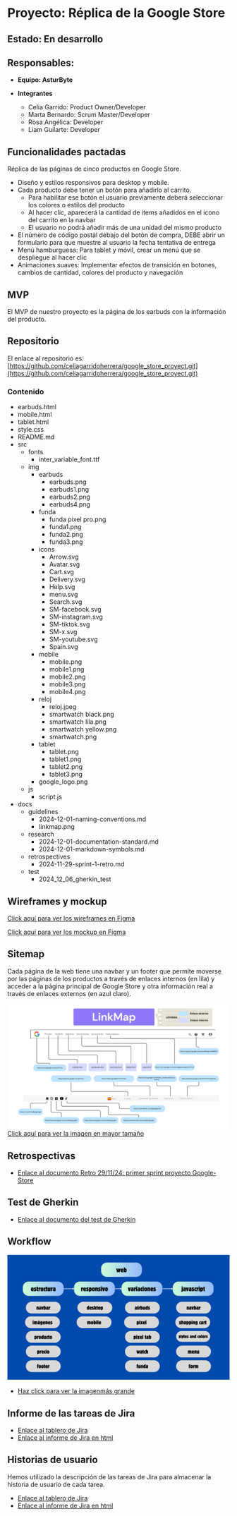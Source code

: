 # Proyecto: Réplica de la Google Store

## **Estado**: En desarrollo

## **Responsables:**

- **Equipo: AsturByte**

- **Integrantes**
  - Celia Garrido: Product Owner/Developer
  - Marta Bernardo: Scrum Master/Developer
  - Rosa Angélica: Developer
  - Liam Guilarte: Developer

## **Funcionalidades pactadas**

Réplica de las páginas de cinco productos en Google Store.

- Diseño y estilos responsivos para desktop y mobile.
- Cada producto debe tener un botón para añadirlo al carrito.
  - Para habilitar ese botón el usuario previamente deberá seleccionar los colores o estilos del producto
  - Al hacer clic, aparecerá la cantidad de items añadidos en el icono del carrito en la navbar
  - El usuario no podrá añadir más de una unidad del mismo producto
- El número de código postal debajo del botón de compra, DEBE abrir un formulario para que muestre al usuario la fecha tentativa de entrega
- Menú hamburguesa: Para tablet y móvil, crear un menú que se despliegue al hacer clic
- Animaciones suaves: Implementar efectos de transición en botones, cambios de cantidad, colores del producto y navegación

## **MVP**

El MVP de nuestro proyecto es la página de los earbuds con la información del producto.

## **Repositorio**

El enlace al repositorio es: [https://github.com/celiagarridoherrera/google_store_proyect.git](https://github.com/celiagarridoherrera/google_store_proyect.git)

### Contenido

- earbuds.html
- mobile.html
- tablet.html
- style.css
- README.md
- src
  - fonts
    - inter_variable_font.ttf
  - img
    - earbuds
      - earbuds.png
      - earbuds1.png
      - earbuds2.png
      - earbuds4.png
    - funda
      - funda pixel pro.png
      - funda1.png
      - funda2.png
      - funda3.png
    - icons
      - Arrow.svg
      - Avatar.svg
      - Cart.svg
      - Delivery.svg
      - Help.svg
      - menu.svg
      - Search.svg
      - SM-facebook.svg
      - SM-instagram.svg
      - SM-tiktok.svg
      - SM-x.svg
      - SM-youtube.svg
      - Spain.svg
    - mobile
      - mobile.png
      - mobile1.png
      - mobile2.png
      - mobile3.png
      - mobile4.png
    - reloj
      - reloj.jpeg
      - smartwatch black.png
      - smartwatch lila.png
      - smartwatch yellow.png
      - smartwatch.png
    - tablet
      - tablet.png
      - tablet1.png
      - tablet2.png
      - tablet3.png
    - google_logo.png
  - js
    - script.js
- docs
  - guidelines
    - 2024-12-01-naming-conventions.md
    - linkmap.png
  - research
    - 2024-12-01-documentation-standard.md
    - 2024-12-01-markdown-symbols.md
  - retrospectives
    - 2024-11-29-sprint-1-retro.md
  - test
    - 2024_12_06_gherkin_test
## **Wireframes y mockup**

[Click aquí para ver los wireframes en Figma](https://www.figma.com/design/KBlOoE3OuunM3CI1p5xTzy/Google-Store?node-id=74-2&node-type=canvas&t=wyKF7gWJDZt04Eb6-0)

[Click aquí para ver los mockup en Figma](https://www.figma.com/design/KBlOoE3OuunM3CI1p5xTzy/Google-Store?node-id=0-1&t=Ispf4rw8ReFR0okT-1)

## **Sitemap**

Cada página de la web tiene una navbar y un footer que permite moverse por las páginas de los productos a través de enlaces internos (en lila) y acceder a la página principal de Google Store y otra información real a través de enlaces externos (en azul claro).

![Sitemap](/docs/guidelines/linkmap.png)
[Click aquí para ver la imagen en mayor tamaño](/docs/guidelines/linkmap.png)

## **Retrospectivas**

- [Enlace al documento Retro 29/11/24: primer sprint proyecto Google-Store](/docs/retrospectives/2024_11_29_sprint_1_retro.md)

## **Test de Gherkin**

- [Enlace al documento del test de Gherkin](/docs/test/2024_12_06_gherkin_test.md)

## **Workflow**

![workflow](/docs/guidelines/workflow.png)

- [Haz click para ver la imagenmás grande](/docs/guidelines/workflow.png)

## Informe de las tareas de Jira

- [Enlace al tablero de Jira](https://martabernardozamora-1733517595288.atlassian.net/issues/?filter=10002&jql=ORDER%20BY%20cf%5B10020%5D%20DESC%2C%20status%20DESC%2C%20created%20DESC)
- [Enlace al informe de Jira en html](/docs/jira_reports/jira.html)

## **Historias de usuario**

Hemos utilizado la descripción de las tareas de Jira para almacenar la historia de usuario de cada tarea.

- [Enlace al tablero de Jira](https://martabernardozamora-1733517595288.atlassian.net/issues/?filter=10002&jql=ORDER%20BY%20cf%5B10020%5D%20DESC%2C%20status%20DESC%2C%20created%20DESC)
- [Enlace al informe de Jira en html](/docs/jira_reports/jira.html)
